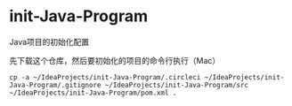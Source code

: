 # init-Java-Program
Java项目的初始化配置

先下载这个仓库，然后要初始化的项目的命令行执行（Mac）
```shell
cp -a ~/IdeaProjects/init-Java-Program/.circleci ~/IdeaProjects/init-Java-Program/.gitignore ~/IdeaProjects/init-Java-Program/src ~/IdeaProjects/init-Java-Program/pom.xml .
```
